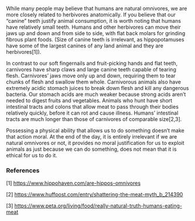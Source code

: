 While many people may believe that humans are natural omnivores, we are more closely related to herbivores anatomically. If you believe that our “canine” teeth justify animal consumption, it is worth noting that humans have relatively small teeth. Humans and other herbivores can move their jaws up and down and from side to side, with flat back molars for grinding fibrous plant foods. (Size of canine teeth is irrelevant, as hippopotamuses have some of the largest canines of any land animal and they are herbivores[1]). 

In contrast to our soft fingernails and fruit-picking hands and flat teeth, carnivores have sharp claws and large canine teeth capable of tearing flesh. Carnivores’ jaws move only up and down, requiring them to tear chunks of flesh and swallow them whole. Carnivorous animals also have extremely acidic stomach juices to break down flesh and kill any dangerous bacteria. Our stomach acids are much weaker because strong acids aren’t needed to digest fruits and vegetables. Animals who hunt have short intestinal tracts and colons that allow meat to pass through their bodies relatively quickly, before it can rot and cause illness. Humans’ intestinal tracts are much longer than those of carnivores of comparable size[2,3]. 

Possessing a physical ability that allows us to do something doesn’t make that action moral. At the end of the day, it is entirely irrelevant if we are natural omnivores or not, it provides no moral justification for us to exploit animals as just because we can do something, does not mean that it is ethical for us to do it. 

### References

[1] https://www.hippohaven.com/are-hippos-omnivores

[2] https://www.huffpost.com/entry/shattering-the-meat-myth_b_214390

[3] https://www.peta.org/living/food/really-natural-truth-humans-eating-meat